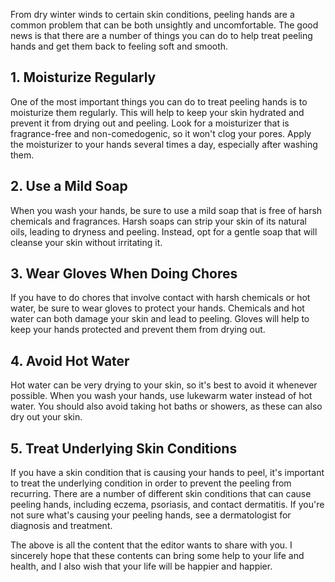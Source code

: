 <p>From dry winter winds to certain skin conditions, peeling hands are a common problem that can be both unsightly and uncomfortable. The good news is that there are a number of things you can do to help treat peeling hands and get them back to feeling soft and smooth.</p></p><p><h2>1. Moisturize Regularly</h2></p><p><p>One of the most important things you can do to treat peeling hands is to moisturize them regularly. This will help to keep your skin hydrated and prevent it from drying out and peeling. Look for a moisturizer that is fragrance-free and non-comedogenic, so it won't clog your pores. Apply the moisturizer to your hands several times a day, especially after washing them.</p></p><p><h2>2. Use a Mild Soap</h2></p><p><p>When you wash your hands, be sure to use a mild soap that is free of harsh chemicals and fragrances. Harsh soaps can strip your skin of its natural oils, leading to dryness and peeling. Instead, opt for a gentle soap that will cleanse your skin without irritating it.</p></p><p><h2>3. Wear Gloves When Doing Chores</h2></p><p><p>If you have to do chores that involve contact with harsh chemicals or hot water, be sure to wear gloves to protect your hands. Chemicals and hot water can both damage your skin and lead to peeling. Gloves will help to keep your hands protected and prevent them from drying out.</p></p><p><h2>4. Avoid Hot Water</h2></p><p><p>Hot water can be very drying to your skin, so it's best to avoid it whenever possible. When you wash your hands, use lukewarm water instead of hot water. You should also avoid taking hot baths or showers, as these can also dry out your skin.</p></p><p><h2>5. Treat Underlying Skin Conditions</h2></p><p><p>If you have a skin condition that is causing your hands to peel, it's important to treat the underlying condition in order to prevent the peeling from recurring. There are a number of different skin conditions that can cause peeling hands, including eczema, psoriasis, and contact dermatitis. If you're not sure what's causing your peeling hands, see a dermatologist for diagnosis and treatment.</p></p><p>The above is all the content that the editor wants to share with you. I sincerely hope that these contents can bring some help to your life and health, and I also wish that your life will be happier and happier.</p>
